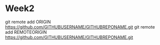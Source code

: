 # Week2
git remote add ORIGIN https://github.com/GITHUBUSERNAME/GITHUBREPONAME.git
git remote add REMOTEORIGIN https://github.com/GITHUBUSERNAME/GITHUBREPONAME.git


